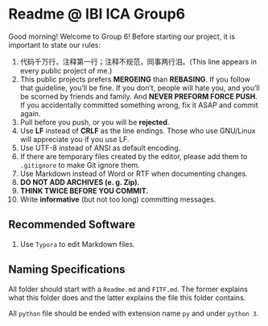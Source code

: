# Readme @ IBI ICA Group6

Good morning! Welcome to Group 6! Before starting our project, it is important to state our rules:

1. 代码千万行，注释第一行；注释不规范，同事两行泪。(This line appears in every public project of me.)
2. This public projects prefers **MERGEING** than **REBASING**. If you follow that guideline, you’ll be fine. If you don’t, people will hate you, and you’ll be scorned by friends and family. And **NEVER PREFORM FORCE PUSH**. If you accidentally committed something wrong, fix it ASAP and commit again.
3. Pull before you push, or you will be **rejected**.
4. Use **LF** instead of **CRLF** as the line endings. Those who use GNU/Linux will appreciate you if you use LF.
5. Use UTF-8 instead of ANSI as default encoding.
6. If there are temporary files created by the editor, please add them to `.gitignore` to make Git ignore them.
7. Use Markdown instead of Word or RTF when documenting changes.
8. **DO NOT ADD ARCHIVES (e. g. Zip).**
9. **THINK TWICE BEFORE YOU COMMIT.**
10. Write **informative** (but not too long) committing messages.

## Recommended Software

1. Use `Typora` to edit Markdown files.

## Naming Specifications

All folder should start with a `Readme.md` and `FITF.md`. The former explains what this folder does and the latter explains the file this folder contains.

All `python` file should be ended with extension name `py` and under `python 3`.